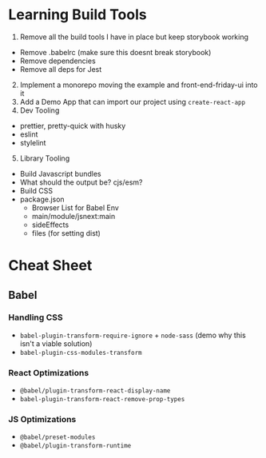 # Learning Build Tools

1. Remove all the build tools I have in place but keep storybook working

- Remove .babelrc (make sure this doesnt break storybook)
- Remove dependencies
- Remove all deps for Jest

2. Implement a monorepo moving the example and front-end-friday-ui into it
3. Add a Demo App that can import our project using `create-react-app`
4. Dev Tooling

- prettier, pretty-quick with husky
- eslint
- stylelint

5. Library Tooling

- Build Javascript bundles
- What should the output be? cjs/esm?
- Build CSS
- package.json
  - Browser List for Babel Env
  - main/module/jsnext:main
  - sideEffects
  - files (for setting dist)

# Cheat Sheet

## Babel

### Handling CSS

- `babel-plugin-transform-require-ignore` + `node-sass` (demo why this isn't a viable solution)
- `babel-plugin-css-modules-transform`

### React Optimizations

- `@babel/plugin-transform-react-display-name`
- `babel-plugin-transform-react-remove-prop-types`

### JS Optimizations

- `@babel/preset-modules`
- `@babel/plugin-transform-runtime`
